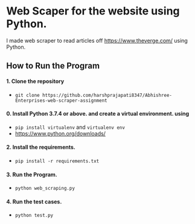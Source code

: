 # Web Scaper for the website using Python.

I made web scraper to read articles off https://www.theverge.com/ using Python.

## How to Run the Program


#### 1. Clone the repository
- `git clone https://github.com/harshprajapati8347/Abhishree-Enterprises-web-scraper-assignment`

#### 0. Install Python 3.7.4 or above. and create a virtual environment. using 
- `pip install virtualenv` and `virtualenv env`
- https://www.python.org/downloads/

#### 2. Install the requirements. 
- `pip install -r requirements.txt`

#### 3. Run the Program.
- `python web_scraping.py`

#### 4. Run the test cases.
- `python test.py`
